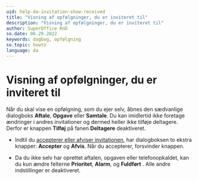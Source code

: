 ```yaml
---
uid: help-da-invitation-show-received
title: "Visning af opfølgninger, du er inviteret til"
description: "Visning af opfølgninger, du er inviteret til"
author: SuperOffice RnD
so.date: 06.29.2022
keywords: dagbog, opfølgning
so.topic: howto
language: da
---
```


# Visning af opfølgninger, du er inviteret til

Når du skal vise en opfølgning, som du ejer selv, åbnes den sædvanlige dialogboks **Aftale**, **Opgave** eller **Samtale**. Du kan imidlertid ikke foretage ændringer i andres invitationer og dermed heller ikke tilføje deltagere. Derfor er knappen **Tilføj** på fanen **Deltagere** deaktiveret.

* Indtil du [accepterer eller afviser invitationen][2], har dialogboksen to ekstra knapper: **Accepter** og **Afvis**. Når du accepterer, forsvinder knappen.

* Da du ikke selv har oprettet aftalen, opgaven eller telefonopkaldet, kan du kun ændre felterne **Prioritet**, **Alarm**, og **Fuldført** . Alle andre indstillinger er deaktiveret.

<!-- Referenced links -->
[2]: receive.md#accept

<!-- Referenced images -->
